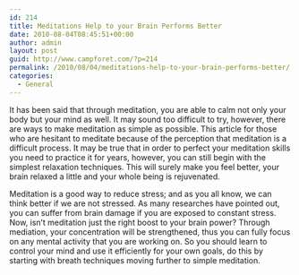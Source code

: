 ```yaml
---
id: 214
title: Meditations Help to your Brain Performs Better
date: 2010-08-04T08:45:51+00:00
author: admin
layout: post
guid: http://www.campforet.com/?p=214
permalink: /2010/08/04/meditations-help-to-your-brain-performs-better/
categories:
  - General
---
```

It has been said that through meditation, you are able to calm not only your body but your mind as well. It may sound too difficult to try, however, there are ways to make meditation as simple as possible. This article for those who are hesitant to meditate because of the perception that meditation is a difficult process. It may be true that in order to perfect your meditation skills you need to practice it for years, however, you can still begin with the simplest relaxation techniques. This will surely make you feel better, your brain relaxed a little and your whole being is rejuvenated.

Meditation is a good way to reduce stress; and as you all know, we can think better if we are not stressed. As many researches have pointed out, you can suffer from brain damage if you are exposed to constant stress. Now, isn’t meditation just the right boost to your brain power? Through mediation, your concentration will be strengthened, thus you can fully focus on any mental activity that you are working on. So you should learn to control your mind and use it efficiently for your own goals, do this by starting with breath techniques moving further to simple meditation.